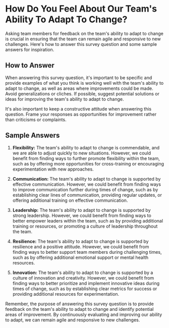 How Do You Feel About Our Team's Ability To Adapt To Change?
===================================================================================

Asking team members for feedback on the team's ability to adapt to change is crucial in ensuring that the team can remain agile and responsive to new challenges. Here's how to answer this survey question and some sample answers for inspiration.

How to Answer
-------------

When answering this survey question, it's important to be specific and provide examples of what you think is working well with the team's ability to adapt to change, as well as areas where improvements could be made. Avoid generalizations or cliches. If possible, suggest potential solutions or ideas for improving the team's ability to adapt to change.

It's also important to keep a constructive attitude when answering this question. Frame your responses as opportunities for improvement rather than criticisms or complaints.

Sample Answers
--------------

1. **Flexibility:** The team's ability to adapt to change is commendable, and we are able to adjust quickly to new situations. However, we could benefit from finding ways to further promote flexibility within the team, such as by offering more opportunities for cross-training or encouraging experimentation with new approaches.

2. **Communication:** The team's ability to adapt to change is supported by effective communication. However, we could benefit from finding ways to improve communication further during times of change, such as by establishing clear lines of communication, providing regular updates, or offering additional training on effective communication.

3. **Leadership:** The team's ability to adapt to change is supported by strong leadership. However, we could benefit from finding ways to better empower leaders within the team, such as by providing additional training or resources, or promoting a culture of leadership throughout the team.

4. **Resilience:** The team's ability to adapt to change is supported by resilience and a positive attitude. However, we could benefit from finding ways to better support team members during challenging times, such as by offering additional emotional support or mental health resources.

5. **Innovation:** The team's ability to adapt to change is supported by a culture of innovation and creativity. However, we could benefit from finding ways to better prioritize and implement innovative ideas during times of change, such as by establishing clear metrics for success or providing additional resources for experimentation.

Remember, the purpose of answering this survey question is to provide feedback on the team's ability to adapt to change and identify potential areas of improvement. By continuously evaluating and improving our ability to adapt, we can remain agile and responsive to new challenges.
